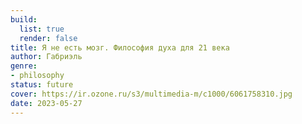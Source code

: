 ```yaml
---
build:
  list: true
  render: false
title: Я не есть мозг. Философия духа для 21 века
author: Габриэль
genre:
- philosophy
status: future
cover: https://ir.ozone.ru/s3/multimedia-m/c1000/6061758310.jpg
date: 2023-05-27
---
```


